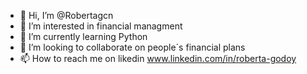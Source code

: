 - 👋 Hi, I’m @Robertagcn
- 👀 I’m interested in financial managment
- 🌱 I’m currently learning Python
- 💞️ I’m looking to collaborate on people´s financial plans
- 📫 How to reach me on likedin www.linkedin.com/in/roberta-godoy

<!---
Robertagcn/Robertagcn is a ✨ special ✨ repository because its `README.md` (this file) appears on your GitHub profile.
You can click the Preview link to take a look at your changes.
--->
